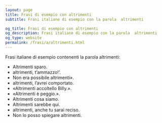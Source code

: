 ```yaml
---
layout: page
title: Frasi di esempio con altrimenti 
subtitle: Frasi italiane di esempio con la parola  altrimenti

og_title: Frasi di esempio con altrimenti 
og_description: Frasi italiane di esempio con la parola  altrimenti
og_type: website
permalink: /frasi/a/altrimenti.html
---
```


Frasi italiane di esempio contenenti la parola altrimenti:


- Altrimenti sparo.
- altrimenti, t’ammazzo!’.
- Non era possibile altrimenti».
- altrimenti, l’avrei comportato.
- «Altrimenti accoltello Billy.».
- «Altrimenti è peggio.».
- Altrimenti cosa siamo.
- Altrimenti sarebbe qui.
- altrimenti, anche tu sarai reciso.
- Non lo posso spiegare altrimenti.
